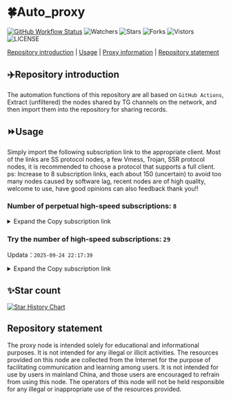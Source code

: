 # 🍀Auto_proxy
[![GitHub Workflow Status](https://img.shields.io/github/actions/workflow/status/PangTouY00/Auto_proxy/main.yml?branch=main)](https://github.com/PangTouY00/Auto_proxy/actions/workflows/main.yml?branch=main) 
![Watchers](https://img.shields.io/github/watchers/w1770946466/Auto_proxy) ![Stars](https://img.shields.io/github/stars/PangTouY00/Auto_proxy) ![Forks](https://img.shields.io/github/forks/w1770946466/Auto_proxy) ![Vistors](https://visitor-badge.laobi.icu/badge?page_id=PangTouY00.Auto_proxy) ![LICENSE](https://img.shields.io/badge/license-CC%20BY--SA%204.0-green.svg)

[Repository introduction](https://github.com/PangTouY00/Auto_proxy#Repositoryintroduction) | [Usage](https://github.com/PangTouY00/Auto_proxy#Usage) | [Proxy information](https://github.com/PangTouY00/Auto_proxy#Proxyinformation) | [Repository statement](https://github.com/PangTouY00/Auto_proxy#Repositorystatement)

## ✈️Repository introduction
The automation functions of this repository are all based on `GitHub Actions`,
Extract (unfiltered) the nodes shared by TG channels on the network, and then import them into the repository for sharing records.

## ⏩Usage
Simply import the following subscription link to the appropriate client. Most of the links are SS protocol nodes, a few Vmess, Trojan, SSR protocol nodes, it is recommended to choose a protocol that supports a full client.
ps: Increase to 8 subscription links, each about 150 (uncertain) to avoid too many nodes caused by software lag, recent nodes are of high quality, welcome to use, have good opinions can also feedback thank you!!

### Number of perpetual high-speed subscriptions: `8`

<details>
  <summary>Expand the Copy subscription link</summary>

  
- [Multiprotocol Base64 encoding](https://raw.githubusercontent.com/PangTouY00/Auto_proxy/main/Long_term_subscription1)
`https://raw.githubusercontent.com/PangTouY00/Auto_proxy/main/Long_term_subscription_num`
`Total number of merge nodes: 310`

- [Multiprotocol Base64 encoding](https://raw.githubusercontent.com/PangTouY00/Auto_proxy/main/Long_term_subscription1)
`https://raw.githubusercontent.com/PangTouY00/Auto_proxy/main/Long_term_subscription1`
`Total number of merge nodes: 39`

- [Multiprotocol Base64 encoding](https://raw.githubusercontent.com/PangTouY00/Auto_proxy/main/Long_term_subscription2)
`https://raw.githubusercontent.com/PangTouY00/Auto_proxy/main/Long_term_subscription2`
`Total number of merge nodes: 39`

- [Multiprotocol Base64 encoding](https://raw.githubusercontent.com/PangTouY00/Auto_proxy/main/Long_term_subscription3)
`https://raw.githubusercontent.com/PangTouY00/Auto_proxy/main/Long_term_subscription3`
`Total number of merge nodes: 39`

- [Multiprotocol Base64 encoding](https://raw.githubusercontent.com/PangTouY00/Auto_proxy/main/Long_term_subscription4)
`https://raw.githubusercontent.com/PangTouY00/Auto_proxy/main/Long_term_subscription4`
`Total number of merge nodes: 39`

- [Multiprotocol Base64 encoding](https://raw.githubusercontent.comPangTouY00/Auto_proxy/main/Long_term_subscription5)
`https://raw.githubusercontent.com/PangTouY00/Auto_proxy/main/Long_term_subscription5`
`Total number of merge nodes: 39`

- [Multiprotocol Base64 encoding](https://raw.githubusercontent.com/PangTouY00/Auto_proxy/main/Long_term_subscription6)
`https://raw.githubusercontent.com/PangTouY00/Auto_proxy/main/Long_term_subscription6`
`Total number of merge nodes: 39`

- [Multiprotocol Base64 encoding](https://raw.githubusercontent.com/PangTouY00/Auto_proxy/main/Long_term_subscription7)
`https://raw.githubusercontent.com/PangTouY00/Auto_proxy/main/Long_term_subscription7`
`Total number of merge nodes: 39`

- [Multiprotocol Base64 encoding](https://raw.githubusercontent.com/PangTouY00/Auto_proxy/main/Long_term_subscription8)
`https://raw.githubusercontent.com/PangTouY00/Auto_proxy/main/Long_term_subscription8`
`Total number of merge nodes: 37`

- [Clash subscription](https://raw.githubusercontent.com/PangTouY00/Auto_proxy/main/Long_term_subscription2.yaml)
`https://raw.githubusercontent.com/PangTouY00/Auto_proxy/main/Long_term_subscription1.yaml`


- [Clash subscription](https://raw.githubusercontent.com/PangTouY00/Auto_proxy/main/Long_term_subscription2.yaml)
`https://raw.githubusercontent.com/PangTouY00/Auto_proxy/main/Long_term_subscription2.yaml`


- [Clash subscription](https://raw.githubusercontent.com/PangTouY00/Auto_proxy/main/Long_term_subscription3.yaml)
`https://raw.githubusercontent.com/PangTouY00/Auto_proxy/main/Long_term_subscription3.yaml`
  
</details>

### Try the number of high-speed subscriptions: `29`
Updata：`2025-09-24 22:17:39`


<details>
  <summary>Expand the Copy subscription link</summary>  

































































































































































































































































































































































































































































































































































































































































































































































































































































































































































































































































































































































































































































































































































































































































































































































































































































































































































































































































































































































































































































































































































































































































































































































































































































































































































































































































































































































































































































































































































































































































































































































































































































































































































































































































































































































































































































































































































































































































































































































































































































































































































































































































































































































































































































































































































































































































































































































































































































































































































































































































































































































































































































































































































































































































































































































































































































































































































































































































































































































































































































































































































































































































































































































































































































































































































































































































































































































































































































































































































































































































































































































































































































































































































































































































































































































































































































































































































































































































































































































































































































































































































































































































































































































































































































































































































































































































































































































































































































































































































































































































































































































































































































































































































































































































































































































































































































































































































































































































































































































































































































































































































































































































































































































































































































































































































































































































































































































































































































































































































































































































































































































































































































































































































































































































































































































































































































































































































































































































































































































































































































































































































































































































































































































































































































































































































































































































































































































































































































































































































































































































































































































































































































































































































































































































































































































































































































































































































































































































































































































































































































































































































































































































































































































































































































































































































































































































































































































































































































































































































































































































































































































































































































































































































































































































































































































































































































































































































































































































































































































































































































































































































































































































































































































































































































































































































































































































































































































































































































































































































































































































































































































































































































































































































































































































































































































































































































































































































































































































































































































































































































































































































































































































































































































































































































































































































































































































































































































































































































































































































































































































































































































































































































































































































































































































































































































































































































































































































































































































































































































































































































































































































































































































































































































































































































































































































































































































































































































































































































































































































































































































































































































































































































































































































































































































































































































































































































































































































































































































































































































































































































































































































































































































































































































































































































































































































































































































































































































































































































































































































































































































































































































































































































































































































































































































































































































































































































































































































































































































































































































































































































































































































































































































































































































































































































>Trial subscription：
`https://nekocloud.xx.kg/api/v1/client/subscribe?token=8e3ad6202481826c8fbf1c1082605999`




>Trial subscription：
`https://sy-4dskhb.fj520.click/api/v1/client/subscribe?token=e11a2c825269d93094a052bcd81e3640`




>Trial subscription：
`https://fs.v2rayse.com/share/20250924/69ihnwm996.txt`




>Trial subscription：
`https://dashuai.us/api/v1/client/subscribe?token=2c8ba145a3cc58e8c0c1f9a585f5139f`




>Trial subscription：
`https://kingfisher.top/api/v1/client/subscribe?token=8d271f9db368a2f81860c246198b3a08`




>Trial subscription：
`https://sufujia.top/api/v1/client/subscribe?token=e02e929d6e071bf7d1ace51b925d0030`




>Trial subscription：
`https://xiaohuolongjc.top/api/v1/client/subscribe?token=885d61761ed263024044b3b2f88f714c`




>Trial subscription：
`https://nekocloud.qzz.io/api/v1/client/subscribe?token=851137d937801b319b606dbd9c47047d`




>Trial subscription：
`https://guanwang.1010520.click/api/v1/client/subscribe?token=0928bda07105cea83babea650dac9289`




>Trial subscription：
`https://vbdy.850708.xyz/api/v1/client/subscribe?token=14f7662fbac9dd73cd726e6ef39052f2`




>Trial subscription：
`https://newbee.cyou/api/v1/client/subscribe?token=c9a35e0356a846fec5eb38e472275d20`




>Trial subscription：
`https://gw-wzpalhftjc.1010520.click/api/v1/client/subscribe?token=342ca4e1984c12b564e67b8024267799`




>Trial subscription：
`https://ldld.whtjdasha.com/api/v1/client/subscribe?token=f46a2804ab996820ad87e19b426e0e1c`




>Trial subscription：
`https://ld88.nxxbbf.com/api/v1/client/subscribe?token=4ed67d7000bedc3bfd223346fe48ece1`




>Trial subscription：
`https://ylccloud.top/api/v1/client/subscribe?token=934299533bc57d02552a690da542f564`




>Trial subscription：
`https://qingyun.zybs.eu.org/api/v1/client/subscribe?token=0fd0e6d9888a862603bfada3c8eaf152`




>Trial subscription：
`https://multiserver.multiserveradelshoop.com/api/v1/client/subscribe?token=c81db538c3425e5a66d22501f3441ddd`




>Trial subscription：
`https://gw-zubknq2tly.1010520.click/api/v1/client/subscribe?token=e7550d79bb2137de3c11ad1575845152`




>Trial subscription：
`https://v2s.ip-ddns.com/api/v1/client/subscribe?token=7d0de18d0fe5cc761c9ba61bd93d131d`




>Trial subscription：
`https://linlujs.cloud/api/v1/client/subscribe?token=cc078190a5c28e446e32eb1a9e962bf2`




>Trial subscription：
`https://www.camael.top/api/v1/client/subscribe?token=104d424fd84eec1555eaff293a8e8680`




>Trial subscription：
`https://cloud.mxlk.net/api/v1/client/subscribe?token=281024fec911558924e9c888aeec3abb`




>Trial subscription：
`https://yywhale.com/api/v1/client/subscribe?token=8e28e3e4acb94f2fe554cf4a543eed30`




>Trial subscription：
`https://go.yueyun.de/api/v1/client/subscribe?token=7e737428ddcc7f231b21350f7e582729`




>Trial subscription：
`https://cn.newbee.cyou/api/v1/client/subscribe?token=0667a2b06312d319312e31bfce9b125a`




>Trial subscription：
`https://www.huojian2.xyz/api/v1/client/subscribe?token=81a68e3187394d2bdcaf93e01e137c71`




>Trial subscription：
`https://gw-tokwyrfy9u.1010520.click/api/v1/client/subscribe?token=7452aeff6150ee03e78d8cd7bf5f3919`




>Trial subscription：
`https://gw-8gdesscrja.1010520.click/api/v1/client/subscribe?token=4b8467d26b18edd14c289ab75aee9a4f`




>Trial subscription：
`https://www.eeevpn.com/api/v1/client/subscribe?token=eaa3fb300d9f3618aba7e5053aaddcf4`



</details>

## ✨Star count
[![Star History Chart](https://api.star-history.com/svg?repos=PangTouY00/Auto_proxy&type=Date)](https://star-history.com/#w1770946466/Auto_proxy&Date)



## Repository statement
The proxy node is intended solely for educational and informational purposes. It is not intended for any illegal or illicit activities. The resources provided on this node are collected from the Internet for the purpose of facilitating communication and learning among users. It is not intended for use by users in mainland China, and those users are encouraged to refrain from using this node. The operators of this node will not be held responsible for any illegal or inappropriate use of the resources provided.
